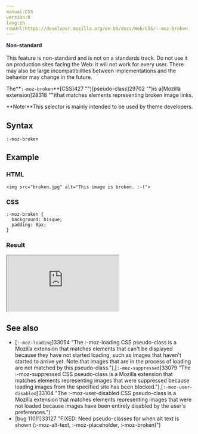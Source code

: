 ```yaml
---
manual:CSS
version:0
lang:zh
rawUrl:https://developer.mozilla.org/en-US/docs/Web/CSS/:-moz-broken
---
```






**Non-standard**<br></br>This feature is non-standard and is not on a standards track. Do not use it on production sites facing the Web: it will not work for every user. There may also be large incompatibilities between implementations and the behavior may change in the future.





The**`:-moz-broken`**[CSS]427 "")[pseudo-class]29702 "")is a[Mozilla extension]28318 "")that matches elements representing broken image links.



**Note:**This selector is mainly intended to be used by theme developers.



## Syntax<a name="Syntax"></a>

```
:-moz-broken
```

## Example<a name="Example"></a>

### HTML<a name="HTML"></a>

```
<img src="broken.jpg" alt="This image is broken. :-(">
```

### CSS<a name="CSS"></a>

```
:-moz-broken {
  background: bisque;
  padding: 8px;
}
```

### Result<a name="Result"></a>


<iframe src='https://mdn.mozillademos.org/en-US/docs/Web/CSS/:-moz-broken$samples/Example?revision=1303931' width='null' height='null'></iframe>



## See also<a name="See_also"></a>

* [`:-moz-loading`]33054 "The :-moz-loading CSS pseudo-class is a Mozilla extension that matches elements that can't be displayed because they have not started loading, such as images that haven't started to arrive yet. Note that images that are in the process of loading are not matched by this pseudo-class."),[`:-moz-suppressed`]33079 "The :-moz-suppressed CSS pseudo-class is a Mozilla extension that matches elements representing images that were suppressed because loading images from the specified site has been blocked."),[`:-moz-user-disabled`]33104 "The :-moz-user-disabled CSS pseudo-class is a Mozilla extension that matches elements representing images that were not loaded because images have been entirely disabled by the user's preferences.")
* [bug 11011]33127 "FIXED: Need pseudo-classes for when alt text is shown (:-moz-alt-text, :-moz-placeholder, :-moz-broken)")



